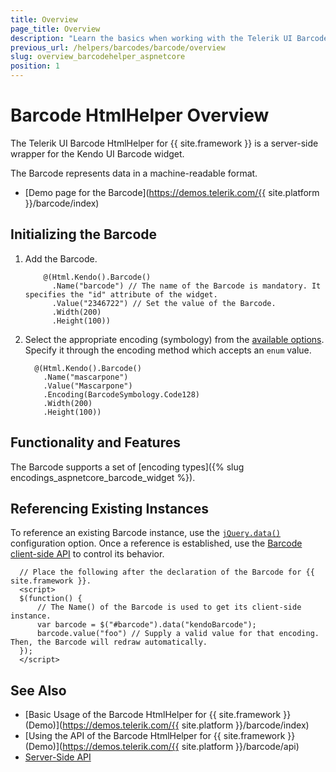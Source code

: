 ```yaml
---
title: Overview
page_title: Overview
description: "Learn the basics when working with the Telerik UI Barcode HtmlHelper for {{ site.framework }}"
previous_url: /helpers/barcodes/barcode/overview
slug: overview_barcodehelper_aspnetcore
position: 1
---
```


# Barcode HtmlHelper Overview

The Telerik UI Barcode HtmlHelper for {{ site.framework }} is a server-side wrapper for the Kendo UI Barcode widget.

The Barcode represents data in a machine-readable format.

* [Demo page for the Barcode](https://demos.telerik.com/{{ site.platform }}/barcode/index)

## Initializing the Barcode

1. Add the Barcode.

    ```
        @(Html.Kendo().Barcode()
          .Name("barcode") // The name of the Barcode is mandatory. It specifies the "id" attribute of the widget.
          .Value("2346722") // Set the value of the Barcode.
          .Width(200)
          .Height(100))
    ```

1. Select the appropriate encoding (symbology) from the [available options](https://docs.telerik.com/kendo-ui/api/javascript/dataviz/ui/barcode/configuration/type). Specify it through the encoding method which accepts an `enum` value.

    ```
      @(Html.Kendo().Barcode()
        .Name("mascarpone")
        .Value("Mascarpone")
        .Encoding(BarcodeSymbology.Code128)
        .Width(200)
        .Height(100))
    ```

## Functionality and Features  

The Barcode supports a set of [encoding types]({% slug encodings_aspnetcore_barcode_widget %}).

## Referencing Existing Instances

To reference an existing Barcode instance, use the [`jQuery.data()`](https://api.jquery.com/jQuery.data/) configuration option. Once a reference is established, use the [Barcode client-side API](https://docs.telerik.com/kendo-ui/api/javascript/dataviz/ui/barcode#methods) to control its behavior.

      // Place the following after the declaration of the Barcode for {{ site.framework }}.
      <script>
      $(function() {
          // The Name() of the Barcode is used to get its client-side instance.
          var barcode = $("#barcode").data("kendoBarcode");
          barcode.value("foo") // Supply a valid value for that encoding. Then, the Barcode will redraw automatically.
      });
      </script>

## See Also

* [Basic Usage of the Barcode HtmlHelper for {{ site.framework }} (Demo)](https://demos.telerik.com/{{ site.platform }}/barcode/index)
* [Using the API of the Barcode HtmlHelper for {{ site.framework }} (Demo)](https://demos.telerik.com/{{ site.platform }}/barcode/api)
* [Server-Side API](/api/barcode)
